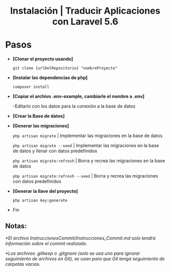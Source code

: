 

<h1 align="center">Instalación | Traducir Aplicaciones con Laravel 5.6</h1>

# Pasos

- **[Clonar el proyecto usando]**

  `git clone {urlDelRepositorio} "nombreProyecto"`

- **[Instalar las dependencias de php]**

  `composer install`

- **[Copiar el archivo .env-example, cambiarle el nombre a .env]**

  -Editarlo con los datos para la conexión a la base de datos

- **[Crear la Base de datos]**

- **[Generar las migraciones]**

  `php artisan migrate` | Implementar las migraciones en la base de datos

  `php artisan migrate --seed` | Implementar las migraciones en la base de datos y llenar con datos predefinidos

  `php artisan migrate:refresh` | Borra y recrea las migraciones en la base de datos

  `php artisan migrate:refresh --seed` |  Borra y recrea las migraciones con datos predefinidos

- **[Generar la llave del proyecto]**

  `php artisan key:generate`

- Fin

<!-- Notas -->
<h2>Notas:</h2>

<em>*El archivo InstruccionesCommit/Instrucciones_Commit.md solo tendrá información sobre el commit realizado.</em>

<em>*Los archivos .gitkeep o .gitgnore (solo se usa uno para ignorar seguimiento de archivos en Git),
     se usan para que Git tenga seguimiento de carpetas vacias.
</em>